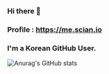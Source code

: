 ### Hi there 👋
### Profile : https://me.scian.io
### I'm a Korean GitHub User.
![Anurag's GitHub stats](https://github-readme-stats.vercel.app/api?username=hoony6134&show_icons=true&theme=radical)
